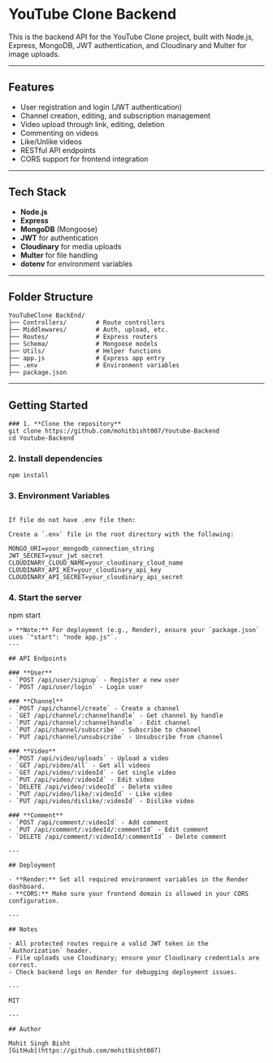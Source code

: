 # YouTube Clone Backend

This is the backend API for the YouTube Clone project, built with Node.js, Express, MongoDB, JWT authentication, and Cloudinary and Multer for image uploads.

---

## Features

- User registration and login (JWT authentication)
- Channel creation, editing, and subscription management
- Video upload through link, editing, deletion
- Commenting on videos
- Like/Unlike videos
- RESTful API endpoints
- CORS support for frontend integration

---

## Tech Stack

- **Node.js**
- **Express**
- **MongoDB** (Mongoose)
- **JWT** for authentication
- **Cloudinary** for media uploads
- **Multer** for file handling
- **dotenv** for environment variables

---

## Folder Structure

```
YouTubeClone BackEnd/
├── Controllers/        # Route controllers
├── Middlewares/        # Auth, upload, etc.
├── Routes/             # Express routers
├── Schema/             # Mongoose models
├── Utils/              # Helper functions
├── app.js              # Express app entry
├── .env                # Environment variables
├── package.json
```

---

## Getting Started
```
### 1. **Clone the repository**
git clone https://github.com/mohitbisht007/Youtube-Backend
cd Youtube-Backend
```

### 2. **Install dependencies**
```
npm install

```

### 3. **Environment Variables**

```

If file do not have .env file then:

Create a `.env` file in the root directory with the following:

MONGO_URI=your_mongodb_connection_string
JWT_SECRET=your_jwt_secret
CLOUDINARY_CLOUD_NAME=your_cloudinary_cloud_name
CLOUDINARY_API_KEY=your_cloudinary_api_key
CLOUDINARY_API_SECRET=your_cloudinary_api_secret
```

### 4. **Start the server**

npm start
```
> **Note:** For deployment (e.g., Render), ensure your `package.json` uses `"start": "node app.js"`.
---

## API Endpoints

### **User**
- `POST /api/user/signup` - Register a new user
- `POST /api/user/login` - Login user

### **Channel**
- `POST /api/channel/create` - Create a channel
- `GET /api/channel/:channelhandle` - Get channel by handle
- `PUT /api/channel/:channelhandle` - Edit channel
- `PUT /api/channel/subscribe` - Subscribe to channel
- `PUT /api/channel/unsubscribe` - Unsubscribe from channel

### **Video**
- `POST /api/video/uploads` - Upload a video
- `GET /api/video/all` - Get all videos
- `GET /api/video/:videoId` - Get single video
- `PUT /api/video/:videoId` - Edit video
- `DELETE /api/video/:videoId` - Delete video
- `PUT /api/video/like/:videoId` - Like video
- `PUT /api/video/dislike/:videoId` - Dislike video

### **Comment**
- `POST /api/comment/:videoId` - Add comment
- `PUT /api/comment/:videoId/:commentId` - Edit comment
- `DELETE /api/comment/:videoId/:commentId` - Delete comment

---

## Deployment

- **Render:** Set all required environment variables in the Render dashboard.
- **CORS:** Make sure your frontend domain is allowed in your CORS configuration.

---

## Notes

- All protected routes require a valid JWT token in the `Authorization` header.
- File uploads use Cloudinary; ensure your Cloudinary credentials are correct.
- Check backend logs on Render for debugging deployment issues.

---

MIT

---

## Author

Mohit Singh Bisht  
[GitHub](https://github.com/mohitbisht007)